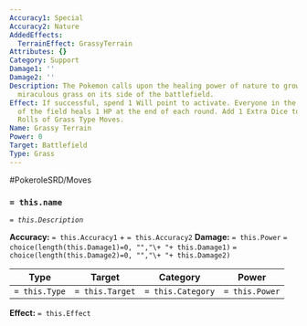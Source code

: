 ```yaml
---
Accuracy1: Special
Accuracy2: Nature
AddedEffects:
  TerrainEffect: GrassyTerrain
Attributes: {}
Category: Support
Damage1: ''
Damage2: ''
Description: The Pokemon calls upon the healing power of nature to grow a patch of
  miraculous grass on its side of the battlefield.
Effect: If successful, spend 1 Will point to activate. Everyone in the user's side
  of the field heals 1 HP at the end of each round. Add 1 Extra Dice to the Damage
  Rolls of Grass Type Moves.
Name: Grassy Terrain
Power: 0
Target: Battlefield
Type: Grass
---
```


#PokeroleSRD/Moves

### `= this.name` 
*`= this.Description`*

**Accuracy:** `= this.Accuracy1` + `= this.Accuracy2`
**Damage:** `= this.Power` `= choice(length(this.Damage1)=0, "","\+ "+ this.Damage1)` `= choice(length(this.Damage2)=0, "","\+ "+ this.Damage2)`

| Type          | Target          | Category          | Power          |
| ------------- | --------------- | ----------------  | -------------- |
| `= this.Type` | `= this.Target` | `= this.Category` | `= this.Power` | 

**Effect:** `= this.Effect`